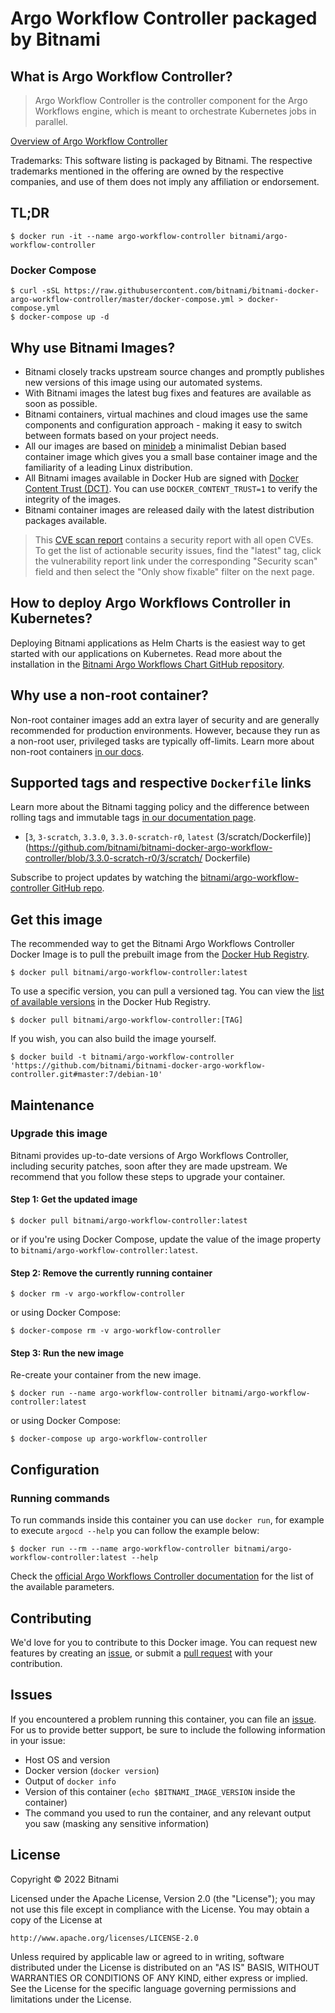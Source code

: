 # Argo Workflow Controller packaged by Bitnami

## What is Argo Workflow Controller?

> Argo Workflow Controller is the controller component for the Argo Workflows engine, which is meant to orchestrate Kubernetes jobs in parallel.

[Overview of Argo Workflow Controller](https://argoproj.github.io/workflows)

Trademarks: This software listing is packaged by Bitnami. The respective trademarks mentioned in the offering are owned by the respective companies, and use of them does not imply any affiliation or endorsement.

## TL;DR

```console
$ docker run -it --name argo-workflow-controller bitnami/argo-workflow-controller
```

### Docker Compose

```console
$ curl -sSL https://raw.githubusercontent.com/bitnami/bitnami-docker-argo-workflow-controller/master/docker-compose.yml > docker-compose.yml
$ docker-compose up -d
```

## Why use Bitnami Images?

* Bitnami closely tracks upstream source changes and promptly publishes new versions of this image using our automated systems.
* With Bitnami images the latest bug fixes and features are available as soon as possible.
* Bitnami containers, virtual machines and cloud images use the same components and configuration approach - making it easy to switch between formats based on your project needs.
* All our images are based on [minideb](https://github.com/bitnami/minideb) a minimalist Debian based container image which gives you a small base container image and the familiarity of a leading Linux distribution.
* All Bitnami images available in Docker Hub are signed with [Docker Content Trust (DCT)](https://docs.docker.com/engine/security/trust/content_trust/). You can use `DOCKER_CONTENT_TRUST=1` to verify the integrity of the images.
* Bitnami container images are released daily with the latest distribution packages available.


> This [CVE scan report](https://quay.io/repository/bitnami/argo-workflow-controller?tab=tags) contains a security report with all open CVEs. To get the list of actionable security issues, find the "latest" tag, click the vulnerability report link under the corresponding "Security scan" field and then select the "Only show fixable" filter on the next page.

## How to deploy Argo Workflows Controller in Kubernetes?

Deploying Bitnami applications as Helm Charts is the easiest way to get started with our applications on Kubernetes. Read more about the installation in the [Bitnami Argo Workflows Chart GitHub repository](https://github.com/bitnami/charts/tree/master/bitnami/argo-workflows).

## Why use a non-root container?

Non-root container images add an extra layer of security and are generally recommended for production environments. However, because they run as a non-root user, privileged tasks are typically off-limits. Learn more about non-root containers [in our docs](https://docs.bitnami.com/tutorials/work-with-non-root-containers/).

## Supported tags and respective `Dockerfile` links

Learn more about the Bitnami tagging policy and the difference between rolling tags and immutable tags [in our documentation page](https://docs.bitnami.com/tutorials/understand-rolling-tags-containers/).


* [`3`, `3-scratch`, `3.3.0`, `3.3.0-scratch-r0`, `latest` (3/scratch/Dockerfile)](https://github.com/bitnami/bitnami-docker-argo-workflow-controller/blob/3.3.0-scratch-r0/3/scratch/      Dockerfile)

Subscribe to project updates by watching the [bitnami/argo-workflow-controller GitHub repo](https://github.com/bitnami/bitnami-docker-argo-workflow-controller).

## Get this image

The recommended way to get the Bitnami Argo Workflows Controller Docker Image is to pull the prebuilt image from the [Docker Hub Registry](https://hub.docker.com/r/bitnami/argo-workflow-controller).

```console
$ docker pull bitnami/argo-workflow-controller:latest
```

To use a specific version, you can pull a versioned tag. You can view the [list of available versions](https://hub.docker.com/r/bitnami/argo-workflow-controller/tags/) in the Docker Hub Registry.

```console
$ docker pull bitnami/argo-workflow-controller:[TAG]
```

If you wish, you can also build the image yourself.

```console
$ docker build -t bitnami/argo-workflow-controller 'https://github.com/bitnami/bitnami-docker-argo-workflow-controller.git#master:7/debian-10'
```

## Maintenance

### Upgrade this image

Bitnami provides up-to-date versions of Argo Workflows Controller, including security patches, soon after they are made upstream. We recommend that you follow these steps to upgrade your container.

#### Step 1: Get the updated image

```console
$ docker pull bitnami/argo-workflow-controller:latest
```

or if you're using Docker Compose, update the value of the image property to `bitnami/argo-workflow-controller:latest`.

#### Step 2: Remove the currently running container

```console
$ docker rm -v argo-workflow-controller
```

or using Docker Compose:

```console
$ docker-compose rm -v argo-workflow-controller
```

#### Step 3: Run the new image

Re-create your container from the new image.

```console
$ docker run --name argo-workflow-controller bitnami/argo-workflow-controller:latest
```

or using Docker Compose:

```console
$ docker-compose up argo-workflow-controller
```

## Configuration

### Running commands

To run commands inside this container you can use `docker run`, for example to execute `argocd --help` you can follow the example below:

```console
$ docker run --rm --name argo-workflow-controller bitnami/argo-workflow-controller:latest --help
```

Check the [official Argo Workflows Controller documentation](https://argoproj.github.io/argo-workflows/environment-variables/#controller) for the list of the available parameters.

## Contributing

We'd love for you to contribute to this Docker image. You can request new features by creating an [issue](https://github.com/bitnami/bitnami-docker-argo-workflow-controller/issues), or submit a [pull request](https://github.com/bitnami/bitnami-docker-argo-workflow-controller/pulls) with your contribution.

## Issues

If you encountered a problem running this container, you can file an [issue](https://github.com/bitnami/bitnami-docker-argo-workflow-controller/issues/new). For us to provide better support, be sure to include the following information in your issue:

- Host OS and version
- Docker version (`docker version`)
- Output of `docker info`
- Version of this container (`echo $BITNAMI_IMAGE_VERSION` inside the container)
- The command you used to run the container, and any relevant output you saw (masking any sensitive
information)

## License

Copyright &copy; 2022 Bitnami

Licensed under the Apache License, Version 2.0 (the "License");
you may not use this file except in compliance with the License.
You may obtain a copy of the License at

    http://www.apache.org/licenses/LICENSE-2.0

Unless required by applicable law or agreed to in writing, software
distributed under the License is distributed on an "AS IS" BASIS,
WITHOUT WARRANTIES OR CONDITIONS OF ANY KIND, either express or implied.
See the License for the specific language governing permissions and
limitations under the License.
